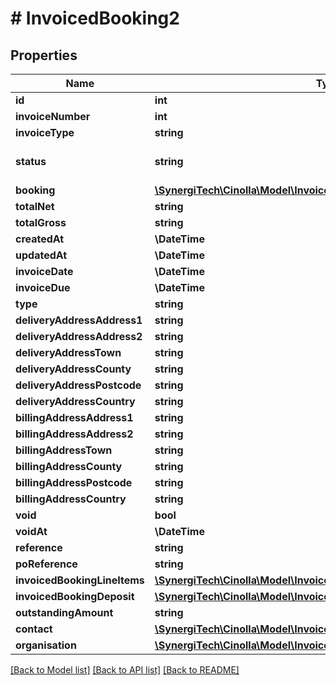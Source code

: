 # # InvoicedBooking2

## Properties

Name | Type | Description | Notes
------------ | ------------- | ------------- | -------------
**id** | **int** |  |
**invoiceNumber** | **int** |  | [optional]
**invoiceType** | **string** |  |
**status** | **string** |  | [optional] [default to 'draft']
**booking** | [**\SynergiTech\Cinolla\Model\InvoicedBooking2Booking**](InvoicedBooking2Booking.md) |  |
**totalNet** | **string** |  | [optional]
**totalGross** | **string** |  |
**createdAt** | **\DateTime** |  |
**updatedAt** | **\DateTime** |  |
**invoiceDate** | **\DateTime** |  |
**invoiceDue** | **\DateTime** |  |
**type** | **string** |  | [optional]
**deliveryAddressAddress1** | **string** |  | [optional]
**deliveryAddressAddress2** | **string** |  | [optional]
**deliveryAddressTown** | **string** |  | [optional]
**deliveryAddressCounty** | **string** |  | [optional]
**deliveryAddressPostcode** | **string** |  | [optional]
**deliveryAddressCountry** | **string** |  | [optional]
**billingAddressAddress1** | **string** |  | [optional]
**billingAddressAddress2** | **string** |  | [optional]
**billingAddressTown** | **string** |  | [optional]
**billingAddressCounty** | **string** |  | [optional]
**billingAddressPostcode** | **string** |  | [optional]
**billingAddressCountry** | **string** |  | [optional]
**void** | **bool** |  | [optional]
**voidAt** | **\DateTime** |  | [optional]
**reference** | **string** |  | [optional]
**poReference** | **string** |  | [optional]
**invoicedBookingLineItems** | [**\SynergiTech\Cinolla\Model\InvoicedBookingLineItem2[]**](InvoicedBookingLineItem2.md) |  |
**invoicedBookingDeposit** | [**\SynergiTech\Cinolla\Model\InvoicedBooking2InvoicedBookingDeposit**](InvoicedBooking2InvoicedBookingDeposit.md) |  | [optional]
**outstandingAmount** | **string** |  | [optional]
**contact** | [**\SynergiTech\Cinolla\Model\InvoicedBooking2Contact**](InvoicedBooking2Contact.md) |  | [optional]
**organisation** | [**\SynergiTech\Cinolla\Model\InvoicedBooking2Organisation**](InvoicedBooking2Organisation.md) |  | [optional]

[[Back to Model list]](../../README.md#models) [[Back to API list]](../../README.md#endpoints) [[Back to README]](../../README.md)
